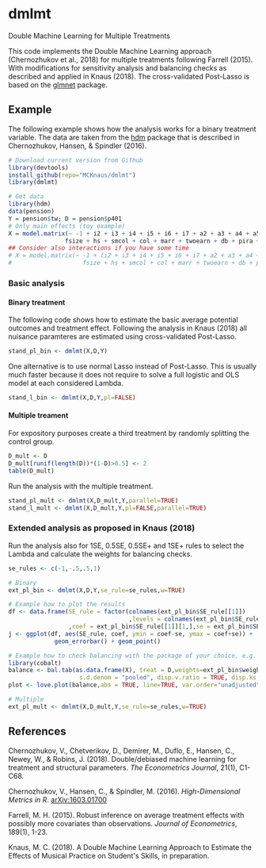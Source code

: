 # dmlmt
Double Machine Learning for Multiple Treatments

This code implements the Double Machine Learning approach (Chernozhukov et al., 2018) 
for multiple treatments following Farrell (2015). 
With modifications for sensitivity analysis and balancing checks as described and applied in Knaus (2018). 
The cross-validated Post-Lasso is based on the [glmnet](https://github.com/cran/glmnet) package.

## Example

The following example shows how the analysis works for a binary treatment variable. 
The data are taken from the [hdm](https://github.com/cran/hdm) package that is described in Chernozhukov, Hansen, & Spindler (2016).

```R
# Download current version from Github
library(devtools)
install_github(repo="MCKnaus/dmlmt")
library(dmlmt)

# Get data
library(hdm)
data(pension)
Y = pension$tw; D = pension$p401
# Only main effects (toy example)
X = model.matrix(~ -1 + i2 + i3 + i4 + i5 + i6 + i7 + a2 + a3 + a4 + a5 +
                fsize + hs + smcol + col + marr + twoearn + db + pira + hown, data = pension)
## Consider also interactions if you have some time
# X = model.matrix(~ -1 + (i2 + i3 + i4 + i5 + i6 + i7 + a2 + a3 + a4 + a5 +
#                    fsize + hs + smcol + col + marr + twoearn + db + pira + hown)^2, data = pension)
```

### Basic analysis
#### Binary treatment
The following code shows how to estimate the basic average potential outcomes and treatment effect.
Following the analysis in Knaus (2018) all nuisance paramteres are estimated using cross-validated Post-Lasso.

```R
stand_pl_bin <- dmlmt(X,D,Y)
```

One alternative is to use normal Lasso instead of Post-Lasso.
This is usually much faster because it does not require to solve a full logistic and OLS model at each considered Lambda.

```R
stand_l_bin <- dmlmt(X,D,Y,pl=FALSE)
```

#### Multiple treament
For expository purposes create a third treatment by randomly splitting the control group.

```R
D_mult <- D
D_mult[runif(length(D))*(1-D)>0.5] <- 2
table(D_mult)
```

Run the analysis with the multiple treatment.

```R
stand_pl_mult <- dmlmt(X,D_mult,Y,parallel=TRUE)
stand_l_mult <- dmlmt(X,D_mult,Y,pl=FALSE,parallel=TRUE)
```

### Extended analysis as proposed in Knaus (2018)
Run the analysis also for 1SE, 0.5SE, 0.5SE+ and 1SE+ rules to select the Lambda and calculate the weights for balancing checks.

```R
se_rules <- c(-1,-.5,.5,1)

# Binary
ext_pl_bin <- dmlmt(X,D,Y,se_rule=se_rules,w=TRUE)

# Example how to plot the results
df <- data.frame(SE_rule = factor(colnames(ext_pl_bin$SE_rule[[1]])
                                  ,levels = colnames(ext_pl_bin$SE_rule[[1]]))
                 ,coef = ext_pl_bin$SE_rule[[1]][1,],se = ext_pl_bin$SE_rule[[2]][1,])
j <- ggplot(df, aes(SE_rule, coef, ymin = coef-se, ymax = coef+se)) +
             geom_errorbar() + geom_point()

# Example how to check balancing with the package of your choice, e.g. cobalt
library(cobalt)
balance <- bal.tab(as.data.frame(X), treat = D,weights=ext_pl_bin$weights,method = "weighting",
                    s.d.denom = "pooled", disp.v.ratio = TRUE, disp.ks = TRUE, un = TRUE)
plot <- love.plot(balance,abs = TRUE, line=TRUE, var.order="unadjusted")

# Multiple
ext_pl_mult <- dmlmt(X,D_mult,Y,se_rule=se_rules,w=TRUE)
```


## References

Chernozhukov, V., Chetverikov, D., Demirer, M., Duflo, E., Hansen, C., Newey, W., & Robins, J. (2018). Double/debiased machine learning for treatment and structural parameters. *The Econometrics Journal*, 21(1), C1-C68.

Chernozhukov, V., Hansen, C., & Spindler, M. (2016). *High-Dimensional Metrics in R*. [arXiv:1603.01700](https://arxiv.org/abs/1603.01700)

Farrell, M. H. (2015). Robust inference on average treatment effects with possibly more covariates than observations. *Journal of Econometrics*, 189(1), 1-23.

Knaus, M. C. (2018). A Double Machine Learning Approach to Estimate the Effects of Musical Practice on
Student's Skills, in preparation.
